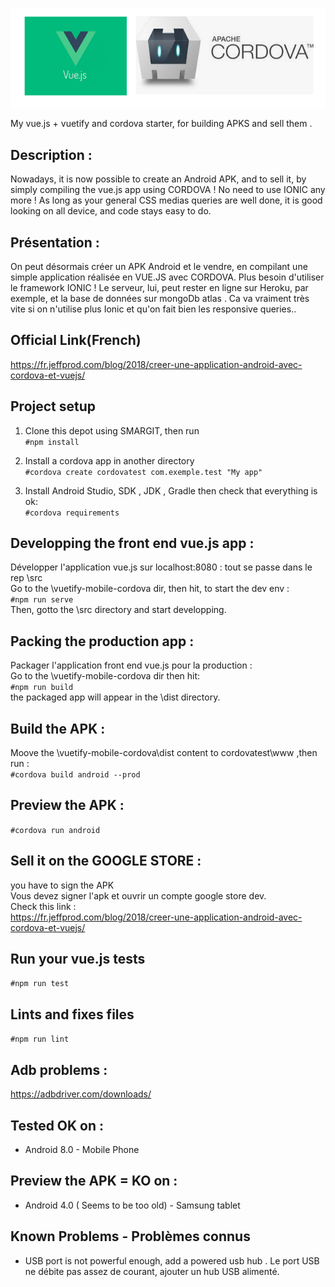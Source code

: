 ![Screenshot](logo.png)

My vue.js + vuetify and cordova starter, for building APKS and sell them .

## Description :
Nowadays, it is now possible to create an Android APK, and to sell it, by simply compiling the vue.js app using CORDOVA !
No need to use IONIC any more ! As long as your general CSS medias queries are well done, it is good looking on all device, and code stays easy to do.


## Présentation :
On peut désormais créer un APK Android et le vendre, en compilant une simple application réalisée en VUE.JS avec CORDOVA. 
Plus besoin d'utiliser le framework IONIC ! Le serveur, lui, peut rester en ligne sur Heroku, par exemple, et la base de données sur mongoDb atlas .
Ca va vraiment très vite si on n'utilise plus Ionic et qu'on fait bien les responsive queries..


## Official Link(French)
https://fr.jeffprod.com/blog/2018/creer-une-application-android-avec-cordova-et-vuejs/

## Project setup 

1. Clone this depot using SMARGIT, then run <br>
```#npm install ```

2. Install a cordova app in another directory<br>
```#cordova create cordovatest com.exemple.test "My app"```

3. Install Android Studio, SDK , JDK , Gradle then check that everything is ok:  <br>
```#cordova requirements```

## Developping the front end vue.js app :
Développer l'application vue.js sur localhost:8080 : tout se passe dans le rep \src <br>
Go to the \vuetify-mobile-cordova dir, then hit, to start the dev env : <br>
```#npm run serve ```<br>
Then, gotto the \src directory and start developping.



## Packing the production app :
Packager l'application front end vue.js pour la production  : <br>
Go to the \vuetify-mobile-cordova dir then hit:<br>
```#npm run build```<br>
the packaged app will appear in the \dist directory.  


## Build the APK :
Moove the \vuetify-mobile-cordova\dist content to cordovatest\www ,then run : <br>
```#cordova build android --prod```

## Preview the APK :
```#cordova run android```

## Sell it on the GOOGLE STORE :
you have to sign the APK<br>
Vous devez signer l'apk et ouvrir un compte google store dev.<br>
Check this link :<br>
https://fr.jeffprod.com/blog/2018/creer-une-application-android-avec-cordova-et-vuejs/

## Run your vue.js tests

```#npm run test```

## Lints and fixes files

```#npm run lint```

## Adb problems : 
https://adbdriver.com/downloads/

## Tested OK on :

- Android 8.0 - Mobile Phone

## Preview the APK = KO on :
 - Android 4.0 ( Seems to be too old) - Samsung tablet
 
 ## Known Problems - Problèmes connus
 
 - USB port is not powerful enough, add a powered usb hub . Le port USB ne débite pas assez de courant, ajouter un hub USB alimenté.



